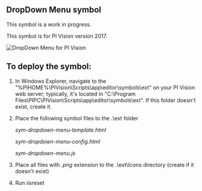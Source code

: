 ## DropDown Menu symbol

This symbol is a work in progress.

This symbol is for PI Vision version 2017.

<img src="https://github.com/AnnaPerry/PI-Coresight-Custom-Symbols/blob/master/Community%20Samples/OSIsoft/dropdown-menu/Example.png" 
alt="DropDown Menu for PI Vision" />

## To deploy the symbol: 

1. In Windows Explorer, navigate to the "%PIHOME%\PIVision\Scripts\app\editor\symbols\ext" on your PI Vision web server; typically, it's located in "C:\Program Files\PIPC\PIVision\Scripts\app\editor\symbols\ext".
If this folder doesn't exist, create it.

2. Place the following symbol files to the .\ext folder

	*sym-dropdown-menu-template.html*
	
	*sym-dropdown-menu-config.html*
	
	*sym-dropdown-menu.js*

3. Place all files with *.png* extension to the .\ext\Icons directory (create if it doesn't exist)
6. Run iisreset

